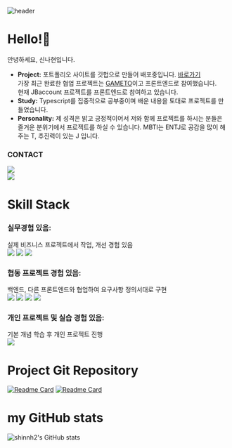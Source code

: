 <!-- Header -->
![header](https://capsule-render.vercel.app/api?type=cylinder&color=fce326&height=150&animation=twinkling&text=SHINNH2's&desc=welcome%20to%20my%20profile&section=header&descAlignY=70&fontAlignY=45&fontSize=40&fontColor=3e3c3b)

<!-- -Main -->
# Hello!👋 
안녕하세요, 신나현입니다.<br/>
- **Project:**
포트폴리오 사이트를 깃헙으로 만들어 배포중입니다. [바로가기](https://shinnh2.github.io/portfolio_snh/)<br/>
가장 최근 완료한 협업 프로젝트는 [GAMETO](https://github.com/codestates-seb/seb41_main_033)이고 프론트엔드로 참여했습니다.<br/>
현재 JBaccount 프로젝트를 프론트엔드로 참여하고 있습니다.
- **Study:**
Typescript를 집중적으로 공부중이며 배운 내용을 토대로 프로젝트를 만들었습니다. 
- **Personality:**
제 성격은 밝고 긍정적이어서 저와 함께 프로젝트를 하시는 분들은 즐거운 분위기에서 프로젝트를 하실 수 있습니다.
MBTI는 ENTJ로 공감을 많이 해주는 T, 추진력이 있는 J 입니다.

### CONTACT
<!-- <a href="https://velog.io/@shinnh2" target="_blank"><img src="https://img.shields.io/badge/velog-20C997?style=flat-square&logo=velog&logoColor=121212"/></a> <br/> -->
<!-- <a href="" target="_blank"><img src="https://img.shields.io/badge/nahyeon.shin9@gmail.com-EA4335?style=flat-square&logo=gmail&logoColor=121212"/></a> <br/> -->
<a href="https://velog.io/@shinnh2" target="_blank"><img src="https://img.shields.io/badge/velog-fce326?style=flat-square&logo=velog&logoColor=3e3c3b"/></a> <br/>
<img src="https://img.shields.io/badge/nahyeon.shin9@gmail.com-fce326?style=flat-square&logo=gmail&logoColor=3e3c3b"/>

# Skill Stack
### 실무경험 있음: 
실제 비즈니스 프로젝트에서 작업, 개선 경험 있음 <br/>
<a href="" target="_blank"><img src="https://img.shields.io/badge/javascript-F7DF1E?style=for-the-badge&logo=javascript&logoColor=000"/></a>
<a href="" target="_blank"><img src="https://img.shields.io/badge/html-E34F26?style=for-the-badge&logo=html5&logoColor=000"/></a>
<a href="" target="_blank"><img src="https://img.shields.io/badge/css-1572B6?style=for-the-badge&logo=css3&logoColor=000"/></a>

### 협동 프로젝트 경험 있음: 
백엔드, 다른 프론트엔드와 협업하여 요구사항 정의서대로 구현 <br/>
<a href="" target="_blank"><img src="https://img.shields.io/badge/react-61DAFB?style=for-the-badge&logo=react&logoColor=000"/></a>
<a href="" target="_blank"><img src="https://img.shields.io/badge/styled_components-DB7093?style=for-the-badge&logo=styledcomponents&logoColor=000"/></a>
<a href="" target="_blank"><img src="https://img.shields.io/badge/redux_toolkit-764ABC?style=for-the-badge&logo=redux&logoColor=000"/></a>
<a href="" target="_blank"><img src="https://img.shields.io/badge/git-F05032?style=for-the-badge&logo=git&logoColor=000"/></a>

### 개인 프로젝트 및 실습 경험 있음: 
기본 개념 학습 후 개인 프로젝트 진행 <br/>
<a href="" target="_blank"><img src="https://img.shields.io/badge/typescript-3178C6?style=for-the-badge&logo=typescript&logoColor=000"/></a>

# Project Git Repository
[![Readme Card](https://github-readme-stats-zeta-five-72.vercel.app/api/pin/?username=codestates-seb&repo=seb41_main_033&title_color=f06c94&text_color=3e3c3b&icon_color=fce326)](https://github.com/codestates-seb/seb41_main_033)
[![Readme Card](https://github-readme-stats-zeta-five-72.vercel.app/api/pin/?username=4F4-Association&repo=alte-study-1st&title_color=f06c94&text_color=3e3c3b&icon_color=fce326)](https://github.com/4F4-Association/alte-study-1st
)

# my GitHub stats
![shinnh2's GitHub stats](https://github-readme-stats-zeta-five-72.vercel.app/api?username=shinnh2&show_icons=true&bg_color=3e3c3b&title_color=fce326&text_color=43d5fa&icon_color=f06c94)
